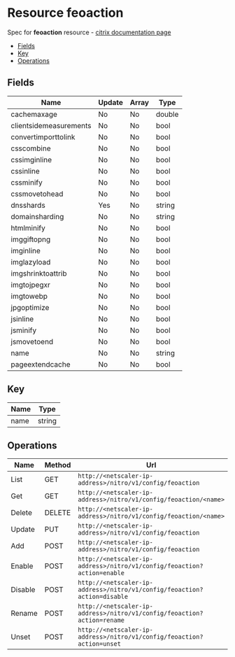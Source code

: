 # Resource feoaction

Spec for **feoaction** resource - [citrix documentation page](https://developer-docs.citrix.com/projects/netscaler-nitro-api/en/11.0/configuration/front-end-optimization/feoaction/feoaction/)

- [Fields](#fields)
- [Key](#key)
- [Operations](#operations)

## Fields

| Name | Update | Array | Type |
|----|----|----|----|
|cachemaxage|No|No|double|
|clientsidemeasurements|No|No|bool|
|convertimporttolink|No|No|bool|
|csscombine|No|No|bool|
|cssimginline|No|No|bool|
|cssinline|No|No|bool|
|cssminify|No|No|bool|
|cssmovetohead|No|No|bool|
|dnsshards|Yes|No|string|
|domainsharding|No|No|string|
|htmlminify|No|No|bool|
|imggiftopng|No|No|bool|
|imginline|No|No|bool|
|imglazyload|No|No|bool|
|imgshrinktoattrib|No|No|bool|
|imgtojpegxr|No|No|bool|
|imgtowebp|No|No|bool|
|jpgoptimize|No|No|bool|
|jsinline|No|No|bool|
|jsminify|No|No|bool|
|jsmovetoend|No|No|bool|
|name|No|No|string|
|pageextendcache|No|No|bool|

## Key

| Name | Type |
|----|----|
| name | string |

## Operations

| Name | Method | Url |
|----|----|----|
| List | GET | `http://<netscaler-ip-address>/nitro/v1/config/feoaction` |
| Get | GET | `http://<netscaler-ip-address>/nitro/v1/config/feoaction/<name>` |
| Delete | DELETE | `http://<netscaler-ip-address>/nitro/v1/config/feoaction/<name>` |
| Update | PUT | `http://<netscaler-ip-address>/nitro/v1/config/feoaction` |
| Add | POST | `http://<netscaler-ip-address>/nitro/v1/config/feoaction` |
| Enable | POST | `http://<netscaler-ip-address>/nitro/v1/config/feoaction?action=enable` |
| Disable | POST | `http://<netscaler-ip-address>/nitro/v1/config/feoaction?action=disable` |
| Rename | POST | `http://<netscaler-ip-address>/nitro/v1/config/feoaction?action=rename` |
| Unset | POST | `http://<netscaler-ip-address>/nitro/v1/config/feoaction?action=unset` |

